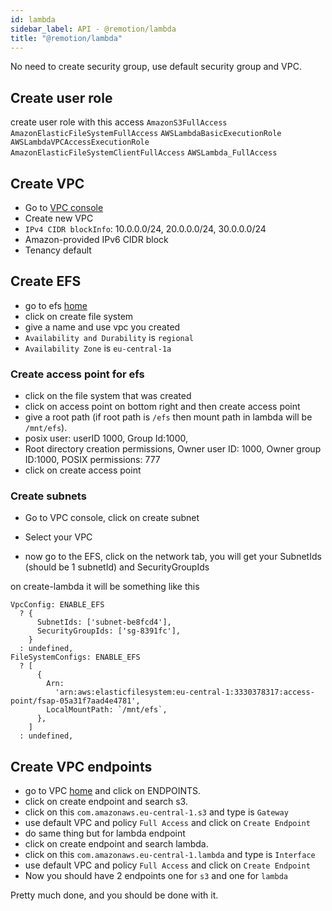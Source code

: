 ```yaml
---
id: lambda
sidebar_label: API - @remotion/lambda
title: "@remotion/lambda"
---
```


No need to create security group, use default security group and VPC.

## Create user role

create user role with this access `AmazonS3FullAccess` `AmazonElasticFileSystemFullAccess` `AWSLambdaBasicExecutionRole` `AWSLambdaVPCAccessExecutionRole` `AmazonElasticFileSystemClientFullAccess`
`AWSLambda_FullAccess`

## Create VPC

- Go to [VPC console](https://eu-central-1.console.aws.amazon.com/vpc/home)
- Create new VPC
- `IPv4 CIDR blockInfo`: 10.0.0.0/24, 20.0.0.0/24, 30.0.0.0/24
- Amazon-provided IPv6 CIDR block
- Tenancy default

## Create EFS

- go to efs [home](https://eu-central-1.console.aws.amazon.com/efs/home)
- click on create file system
- give a name and use vpc you created
- `Availability and Durability` is `regional`
- `Availability Zone` is `eu-central-1a`

### Create access point for efs

- click on the file system that was created
- click on access point on bottom right and then create access point
- give a root path (if root path is `/efs` then mount path in lambda will be `/mnt/efs`).
- posix user: userID 1000, Group Id:1000,
- Root directory creation permissions, Owner user ID: 1000, Owner group ID:1000, POSIX permissions: 777
- click on create access point

### Create subnets

- Go to VPC console, click on create subnet
- Select your VPC

- now go to the EFS, click on the network tab, you will get your SubnetIds (should be 1 subnetId) and SecurityGroupIds

on create-lambda it will be something like this

```tsx
VpcConfig: ENABLE_EFS
  ? {
      SubnetIds: ['subnet-be8fcd4'],
      SecurityGroupIds: ['sg-8391fc'],
    }
  : undefined,
FileSystemConfigs: ENABLE_EFS
  ? [
      {
        Arn:
          'arn:aws:elasticfilesystem:eu-central-1:3330378317:access-point/fsap-05a31f7aad4e4781',
        LocalMountPath: `/mnt/efs`,
      },
    ]
  : undefined,
```

## Create VPC endpoints

- go to VPC [home](https://eu-central-1.console.aws.amazon.com/vpc/home) and click on ENDPOINTS.
- click on create endpoint and search s3.
- click on this `com.amazonaws.eu-central-1.s3` and type is `Gateway`
- use default VPC and policy `Full Access` and click on `Create Endpoint`
- do same thing but for lambda endpoint
- click on create endpoint and search lambda.
- click on this `com.amazonaws.eu-central-1.lambda` and type is `Interface`
- use default VPC and policy `Full Access` and click on `Create Endpoint`
- Now you should have 2 endpoints one for `s3` and one for `lambda`

Pretty much done, and you should be done with it.
